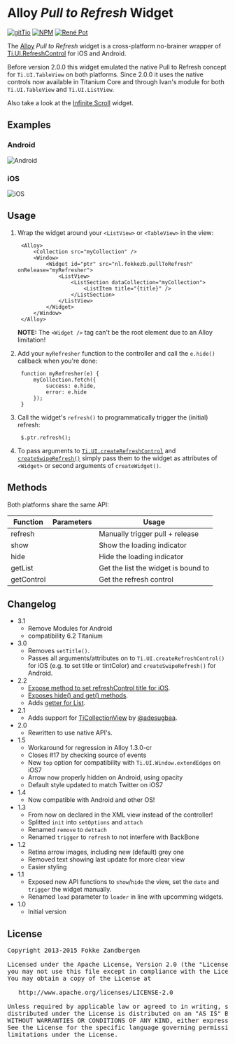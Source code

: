 # Alloy *Pull to Refresh* Widget
[![gitTio](http://gitt.io/badge.svg)](http://gitt.io/component/nl.fokkezb.pullToRefresh) [![NPM](https://img.shields.io/npm/v/nl.fokkezb.pulltorefresh.svg?style=flat-square)](https://www.npmjs.com/package/nl.fokkezb.pulltorefresh) [![René Pot](https://img.shields.io/badge/maintainer-René_Pot-yellow.svg?style=flat-square)](https://github.com/Topener)

The [Alloy](http://appcelerator.com/alloy) *Pull to Refresh* widget is a cross-platform no-brainer wrapper of [Ti.UI.RefreshControl](http://docs.appcelerator.com/titanium/latest/#!/api/Titanium.UI.RefreshControl) for iOS and Android.

Before version 2.0.0 this widget emulated the native Pull to Refresh concept for `Ti.UI.TableView` on both platforms. Since 2.0.0 it uses the native controls now available in Titanium Core and through Ivan's module for both `Ti.UI.TableView` and `Ti.UI.ListView`.

Also take a look at the [Infinite Scroll](https://github.com/FokkeZB/nl.fokkezb.infiniteScroll) widget.

## Examples

### Android

![Android](android.gif)

### iOS

![iOS](ios.gif)

## Usage

1. Wrap the widget around your `<ListView>` or `<TableView>` in the view:

		<Alloy>
			<Collection src="myCollection" />
			<Window>
				<Widget id="ptr" src="nl.fokkezb.pullToRefresh" onRelease="myRefresher">
					<ListView>
						<ListSection dataCollection="myCollection">
							<ListItem title="{title}" />
						</ListSection>
					</ListView>
				</Widget>
			</Window>
		</Alloy>

	**NOTE:** The `<Widget />` tag can't be the root element due to an Alloy limitation!

2. Add your `myRefresher` function to the controller and call the `e.hide()` callback when you're done:

		function myRefresher(e) {
			myCollection.fetch({
				success: e.hide,
				error: e.hide
			});
		}

3. Call the widget's `refresh()` to programmatically trigger the (initial) refresh:

		$.ptr.refresh();
		
4. To pass arguments to [`Ti.UI.createRefreshControl`](http://docs.appcelerator.com/platform/latest/#!/api/Titanium.UI-method-createRefreshControl) and [`createSwipeRefresh()`](https://github.com/iskugor/Ti.SwipeRefreshLayout#to-initialize) simply pass them to the widget as attributes of `<Widget>` or second arguments of `createWidget()`.
		
## Methods
Both platforms share the same API:

| Function   | Parameters | Usage |
| ---------- | ---------- | ----- |
| refresh    |            | Manually trigger pull + release |
| show       |            | Show the loading indicator |
| hide       |            | Hide the loading indicator |
| getList    |            | Get the list the widget is bound to
| getControl |            | Get the refresh control

## Changelog
* 3.1
  * Remove Modules for Android 
  * compatibility 6.2 Titanium
* 3.0
  * Removes `setTitle()`.
  * Passes all arguments/attributes on to `Ti.UI.createRefreshControl()` for iOS (e.g. to set title or tintColor) and `createSwipeRefresh()` for Android.
* 2.2
  * [Expose method to set refreshControl title for iOS](https://github.com/FokkeZB/nl.fokkezb.pullToRefresh/pull/53/files).
  * [Exposes hide() and get() methods](https://github.com/FokkeZB/nl.fokkezb.pullToRefresh/pull/52).
  * Adds [getter for List](https://github.com/FokkeZB/nl.fokkezb.pullToRefresh/pull/51).
* 2.1
  * Adds support for [TiCollectionView](https://github.com/mpociot/TiCollectionView) by [@adesugbaa](https://github.com/adesugbaa).
* 2.0
  * Rewritten to use native API's. 
* 1.5
  * Workaround for regression in Alloy 1.3.0-cr
  * Closes #17 by checking source of events
  * New `top` option for compatibility with `Ti.UI.Window.extendEdges` on iOS7
  * Arrow now properly hidden on Android, using opacity
  * Default style updated to match Twitter on iOS7
* 1.4
  * Now compatible with Android and other OS!
* 1.3
  * From now on declared in the XML view instead of the controller! 
  * Splitted `init` into `setOptions` and `attach`
  * Renamed `remove` to `dettach`
  * Renamed `trigger` to `refresh` to not interfere with BackBone
* 1.2
  * Retina arrow images, including new (default) grey one
  * Removed text showing last update for more clear view
  * Easier styling
* 1.1
  * Exposed new API functions to `show`/`hide` the view, set the `date` and `trigger` the widget manually.
  * Renamed `load` parameter to `loader` in line with upcomming widgets.
* 1.0
  * Initial version

## License

<pre>
Copyright 2013-2015 Fokke Zandbergen

Licensed under the Apache License, Version 2.0 (the "License");
you may not use this file except in compliance with the License.
You may obtain a copy of the License at

   http://www.apache.org/licenses/LICENSE-2.0

Unless required by applicable law or agreed to in writing, software
distributed under the License is distributed on an "AS IS" BASIS,
WITHOUT WARRANTIES OR CONDITIONS OF ANY KIND, either express or implied.
See the License for the specific language governing permissions and
limitations under the License.
</pre>
